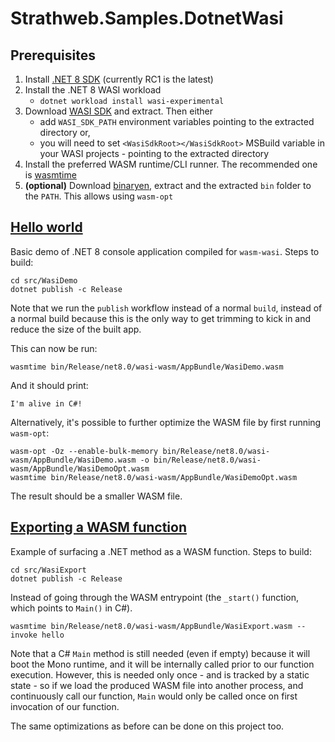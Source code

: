 # Strathweb.Samples.DotnetWasi

## Prerequisites

1. Install [.NET 8 SDK](https://dotnet.microsoft.com/en-us/download/dotnet/8.0) (currently RC1 is the latest)
2. Install the .NET 8 WASI workload
   * `dotnet workload install wasi-experimental`
3. Download [WASI SDK](https://github.com/WebAssembly/wasi-sdk/releases) and extract. Then either
   * add `WASI_SDK_PATH` environment variables pointing to the extracted directory or,
   * you will need to set `<WasiSdkRoot></WasiSdkRoot>` MSBuild variable in your WASI projects - pointing to the extracted directory
4. Install the preferred WASM runtime/CLI runner. The recommended one is [wasmtime](https://wasmtime.dev)
5. **(optional)** Download [binaryen](https://github.com/WebAssembly/binaryen/releases), extract and the extracted `bin` folder to the `PATH`. This allows using `wasm-opt` 

## [Hello world](src/WasiDemo)

Basic demo of .NET 8 console application compiled for `wasm-wasi`.  Steps to build:

```shell
cd src/WasiDemo
dotnet publish -c Release
```

Note that we run the `publish` workflow instead of a normal `build`, instead of a normal build because this is the only way to get trimming to kick in and reduce the size of the built app.

This can now be run:

```shell
wasmtime bin/Release/net8.0/wasi-wasm/AppBundle/WasiDemo.wasm
```

And it should print:

```
I'm alive in C#!
```

Alternatively, it's possible to further optimize the WASM file by first running `wasm-opt`:

```shell
wasm-opt -Oz --enable-bulk-memory bin/Release/net8.0/wasi-wasm/AppBundle/WasiDemo.wasm -o bin/Release/net8.0/wasi-wasm/AppBundle/WasiDemoOpt.wasm
wasmtime bin/Release/net8.0/wasi-wasm/AppBundle/WasiDemoOpt.wasm
```

The result should be a smaller WASM file.

## [Exporting a WASM function](src/WasiExport)

Example of surfacing a .NET method as a WASM function. Steps to build:

```shell
cd src/WasiExport
dotnet publish -c Release
```

Instead of going through the WASM entrypoint (the `_start()` function, which points to `Main()` in C#).

```shell
wasmtime bin/Release/net8.0/wasi-wasm/AppBundle/WasiExport.wasm --invoke hello
```

Note that a C# `Main` method is still needed (even if empty) because it will boot the Mono runtime, and it will be internally called prior to our function execution.
However, this is needed only once - and is tracked by a static state - so if we load the produced WASM file into another process, and continuously call our function, `Main` would only be called once on first invocation of our function.

The same optimizations as before can be done on this project too.